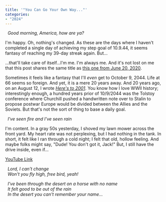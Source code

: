 ```yaml
---
title: '"You Can Go Your Own Way..."'
categories:
- "2024"
---
```


&nbsp;&nbsp;*Good morning, America, how are ya?*

I'm happy.  Oh, nothing's changed.  As these are the days where I haven't completed a single day of achieving my step goal of 10.9.44, it seems fantasy of reaching my 39-day streak again.  But...

...that'll take care of itself...I'm me.  I'm always me.  And it's not lost on me that this post shares the same title as [this one from June 20, 2020](/2020-06-20-fleetwood-mac-you-can-go-your-own-way/).

Sometimes it feels like a fantasy that I'll *even* get to October 9, 2044.  Life at 66 seems so foreign.  And yet, it is a mere 20 years away.  And 20 years ago, on an August 12, I wrote [*Here's to 2001*](2004-08-12-heres-to-2001/).  You know how I love WWII history; interestingly enough, a hundred years prior of 10/9/2044 was the Tolstoy conference where Churchill pushed a handwritten note over to Stalin to propose postwar Europe would be divided between the Allies and the Soviets.  But that's not the sort of thing to base a daily goal.

&nbsp;&nbsp;*I've seen fire and I've seen rain*

I'm content.  In a gray 50s yesterday, I shoved my lawn mower across the front yard.  My heart rate was not perplexing, but I had nothing in the tank.  In short, it felt like I ran through a cold night; I felt that old, hollow feeling.  And maybe folks might say, "Dude! You don't got it, Jack!"  But, I still have the drive inside, even if...

[YouTube Link](https://www.youtube.com/watch?v=T7-N9W0wRJc)

&nbsp;&nbsp;*Lord, I can't change*  
&nbsp;&nbsp;*Won't you fly high, free bird, yeah!* 

&nbsp;&nbsp;*I've been through the desert on a horse with no name*  
&nbsp;&nbsp;*It felt good to be out of the rain*   
&nbsp;&nbsp;*In the desert you can't remember your name...*  